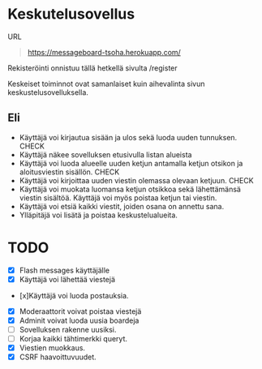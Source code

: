# Keskutelusovellus

URL
> https://messageboard-tsoha.herokuapp.com/


Rekisteröinti onnistuu tällä hetkellä sivulta /register

Keskeiset toiminnot ovat samanlaiset kuin aihevalinta sivun keskustelusovelluksella.

## Eli

* Käyttäjä voi kirjautua sisään ja ulos sekä luoda uuden tunnuksen. CHECK
* Käyttäjä näkee sovelluksen etusivulla listan alueista
* Käyttäjä voi luoda alueelle uuden ketjun antamalla ketjun otsikon ja aloitusviestin sisällön. CHECK
* Käyttäjä voi kirjoittaa uuden viestin olemassa olevaan ketjuun. CHECK
* Käyttäjä voi muokata luomansa ketjun otsikkoa sekä lähettämänsä viestin sisältöä. Käyttäjä voi myös poistaa ketjun tai viestin.
* Käyttäjä voi etsiä kaikki viestit, joiden osana on annettu sana.
* Ylläpitäjä voi lisätä ja poistaa keskustelualueita.


# TODO
* [x] Flash messages käyttäjälle 
* [x] Käyttäjä voi lähettää viestejä 
* [x]Käyttäjä voi luoda postauksia. 
* [x] Moderaattorit voivat poistaa viestejä 
* [x] Adminit voivat luoda uusia boardeja 
* [ ] Sovelluksen rakenne uusiksi.
* [ ] Korjaa kaikki tähtimerkki queryt.
* [x] Viestien muokkaus.
* [x] CSRF haavoittuvuudet.